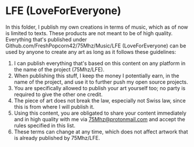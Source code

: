 # LFE (LoveForEveryone)

In this folder, I publish my own creations in terms of music, which as of now is limited to texts. These products are not meant to be of high quality. Everything that's published under Github.com/FreshPopcorn42/75Mhz/Music/LFE (LoveForEveryone) can be used by anyone to create any art as long as it follows these guidelines:

1. I can publish everything that's based on this content on any platform in the name of the project (75Mhz/LFE).
2. When publishing this stuff, I keep the money I potentially earn, in the name of the project, and use it to further push my open source projects.
3. You are specifically allowed to publish your art yourself too; no party is required to give the other one credit.
4. The piece of art does not break the law, especially not Swiss law, since this is from where I will publish it.
5. Using this content, you are obligated to share your content immediately and in high quality with me via 75Mhz@protonmail.com and accept the rules specified in this list.
6. These terms can change at any time, which does not affect artwork that is already published by 75Mhz/LFE.
